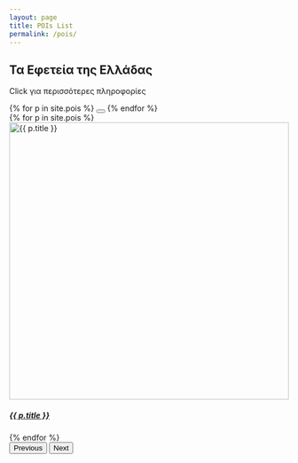 ```yaml
---
layout: page
title: POIs List
permalink: /pois/
---
```


<h2>Τα Εφετεία της Ελλάδας</h2>
<p>Click για περισσότερες πληροφορίες</p>

<!-- Bootstrap CSS -->
<link href="https://cdn.jsdelivr.net/npm/bootstrap@5.3.0/dist/css/bootstrap.min.css" rel="stylesheet">

<!-- Carousel Structure -->
<div id="courtCarousel" class="carousel slide" data-bs-ride="carousel">
  <div class="carousel-indicators">
    {% for p in site.pois %}
      <button type="button" data-bs-target="#courtCarousel" data-bs-slide-to="{{ forloop.index0 }}" {% if forloop.first %}class="active"{% endif %} aria-current="true"></button>
    {% endfor %}
  </div>

  <div class="carousel-inner">
    {% for p in site.pois %}
      <div class="carousel-item {% if forloop.first %}active{% endif %}" data-wikidatum="{{ p.wikidatum }}">
        <a href="{{ p.url | relative_url }}">
          <img id="image-{{ p.wikidatum }}" class="d-block w-100" alt="{{ p.title }}">
          <div class="carousel-caption d-none d-md-block">
            <h5>{{ p.title }}</h5>
          </div>
        </a>
      </div>
    {% endfor %}
  </div>

  <button class="carousel-control-prev" type="button" data-bs-target="#courtCarousel" data-bs-slide="prev">
    <span class="carousel-control-prev-icon" aria-hidden="true"></span>
    <span class="visually-hidden">Previous</span>
  </button>
  <button class="carousel-control-next" type="button" data-bs-target="#courtCarousel" data-bs-slide="next">
    <span class="carousel-control-next-icon" aria-hidden="true"></span>
    <span class="visually-hidden">Next</span>
  </button>
</div>

<!-- Add the necessary Bootstrap JS at the end of the body -->
<script src="https://cdn.jsdelivr.net/npm/bootstrap@5.3.0/dist/js/bootstrap.bundle.min.js"></script>

<!-- Custom CSS to control image size in carousel -->
<style>
  .carousel-item img {
    height: 500px; /* Adjust this height as needed */
    object-fit: cover;
    width: 100%;
  }
</style>

<!-- JQuery Script to Fetch Title and Image from Wikidata -->
<script src="https://code.jquery.com/jquery-3.6.0.min.js"></script>

<script>
$(document).ready(function() {
  $('.carousel-item').each(function() {
    const wikidatum = $(this).data('wikidatum');
    get_wikidatum(wikidatum);
  });
});

function get_wikidatum(id) {
  let url = `https://www.wikidata.org/w/api.php?action=wbgetentities&ids=${id}&format=json&languages=en|el&origin=*`;
  $.getJSON(url, function(data) {
    const image = get_json_value(['entities', id, 'claims', 'P18', 0, 'mainsnak', 'datavalue', 'value'], data);
    
    // Populate the image for the carousel item
    if (image) {
      get_thumbnail(image, 1000).then(thumbnailUrl => {
        $(`#image-${id}`).attr('src', thumbnailUrl);
      });
    }
  });
}

function get_thumbnail(photoname, size) {
  return new Promise((resolve, reject) => {
    if (!photoname) return resolve('');  // Return empty if there's no image
    photoname = photoname.replace(/ /g, '_');
    const url = `https://api.wikimedia.org/core/v1/commons/file/File:${photoname}`;
    $.getJSON(url, function(data) {
      let thumbname = get_json_value(['thumbnail', 'url'], data);
      if (thumbname) {
        thumbname = thumbname.replace(/\/\d+px-/, `/${size}px-`);
        resolve(thumbname);
      } else {
        reject('Thumbnail not found');
      }
    }).fail(() => reject('Error fetching thumbnail'));
  });
}

// Helper function to access nested JSON data
function get_json_value(json_key, data) {
  try {
    while (json_key.length > 1) {
      data = data[json_key[0]];
      json_key = json_key.slice(1);
    }
    return data[json_key[0]];
  } catch (err) {
    console.error(err, json_key, JSON.stringify(data));
    return null;
  }
}
</script>
